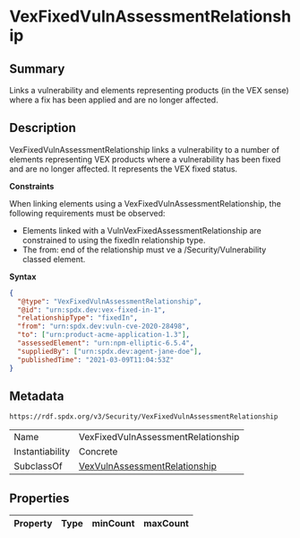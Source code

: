 <!-- Automatically generated by spec-parser v2.0.0 on 2024-01-26T22:18:46.241893+00:00 -->
<!-- SPDX-License-Identifier: Community-Spec-1.0 -->

# VexFixedVulnAssessmentRelationship

## Summary

Links a vulnerability and elements representing products (in the VEX sense) where
a fix has been applied and are no longer affected.


## Description

VexFixedVulnAssessmentRelationship links a vulnerability to a number of elements
representing VEX products where a vulnerability has been fixed and are no longer
affected. It represents the VEX fixed status.

**Constraints**

When linking elements using a VexFixedVulnAssessmentRelationship, the following
requirements must be observed:

- Elements linked with a VulnVexFixedAssessmentRelationship are constrained to
using the fixedIn relationship type.
- The from: end of the relationship must ve a /Security/Vulnerability classed
element.

**Syntax**

```json
{
  "@type": "VexFixedVulnAssessmentRelationship",
  "@id": "urn:spdx.dev:vex-fixed-in-1",
  "relationshipType": "fixedIn",
  "from": "urn:spdx.dev:vuln-cve-2020-28498",
  "to": ["urn:product-acme-application-1.3"],
  "assessedElement": "urn:npm-elliptic-6.5.4",
  "suppliedBy": ["urn:spdx.dev:agent-jane-doe"],
  "publishedTime": "2021-03-09T11:04:53Z"
}
```


## Metadata

`https://rdf.spdx.org/v3/Security/VexFixedVulnAssessmentRelationship`


| | |
|---|---|
| Name | VexFixedVulnAssessmentRelationship |
| Instantiability | Concrete |
| SubclassOf | [VexVulnAssessmentRelationship](../Classes/VexVulnAssessmentRelationship.md) |




## Properties

| Property | Type | minCount | maxCount |
|---|---|:---:|:---:|

